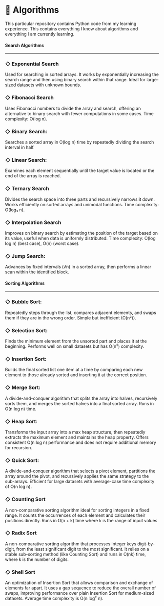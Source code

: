 # 🍷  Algorithms
This particular repository contains Python code from my learning experience. This contains everything I know about algorithms and everything I am currently learning.

#### Search Algorithms
---

### ◇ Exponential Search
Used for searching in sorted arrays. It works by exponentially increasing the search range and then using binary search within that range. Ideal for large-sized datasets with unknown bounds.

### ◇ Fibonacci Search
Uses Fibonacci numbers to divide the array and search, offering an alternative to binary search with fewer computations in some cases. Time complexity: O(log n).

### ◇ Binary Search:  
Searches a sorted array in O(log n) time by repeatedly dividing the search interval in half.

### ◇ Linear Search:  
Examines each element sequentially until the target value is located or the end of the array is reached.

### ◇ Ternary Search
Divides the search space into three parts and recursively narrows it down. Works efficiently on sorted arrays and unimodal functions. Time complexity: O(log₃ n).

### ◇ Interpolation Search
Improves on binary search by estimating the position of the target based on its value, useful when data is uniformly distributed. Time complexity: O(log log n) (best case), O(n) (worst case).

### ◇ Jump Search:  
Advances by fixed intervals (√n) in a sorted array, then performs a linear scan within the identified block.

#### Sorting Algorithms
---

### ◇ Bubble Sort:  
Repeatedly steps through the list, compares adjacent elements, and swaps them if they are in the wrong order. Simple but inefficient (O(n²)).

### ◇ Selection Sort:  
Finds the minimum element from the unsorted part and places it at the beginning. Performs well on small datasets but has O(n²) complexity.

### ◇ Insertion Sort:  
Builds the final sorted list one item at a time by comparing each new element to those already sorted and inserting it at the correct position.

### ◇ Merge Sort:  
A divide-and-conquer algorithm that splits the array into halves, recursively sorts them, and merges the sorted halves into a final sorted array. Runs in O(n log n) time.

### ◇ Heap Sort:
Transforms the input array into a max heap structure, then repeatedly extracts the maximum element and maintains the heap property. Offers consistent O(n log n) performance and does not require additional memory for recursion.

### ◇ Quick Sort:
A divide-and-conquer algorithm that selects a pivot element, partitions the array around the pivot, and recursively applies the same strategy to the sub-arrays. Efficient for large datasets with average-case time complexity of O(n log n).

### ◇ Counting Sort
A non-comparative sorting algorithm ideal for sorting integers in a fixed range. It counts the occurrences of each element and calculates their positions directly. Runs in O(n + k) time where k is the range of input values.

### ◇ Radix Sort
A non-comparative sorting algorithm that processes integer keys digit-by-digit, from the least significant digit to the most significant. It relies on a stable sub-sorting method (like Counting Sort) and runs in O(nk) time, where k is the number of digits.

### ◇ Shell Sort
An optimization of Insertion Sort that allows comparison and exchange of elements far apart. It uses a gap sequence to reduce the overall number of swaps, improving performance over plain Insertion Sort for medium-sized datasets. Average time complexity is O(n log² n).



